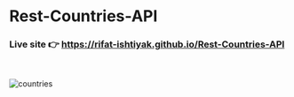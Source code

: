 # Rest-Countries-API

### Live site 👉 https://rifat-ishtiyak.github.io/Rest-Countries-API

<br>

![countries](https://user-images.githubusercontent.com/56845656/157905181-e119fe37-82ae-45e4-ab68-822f32a61098.png)
